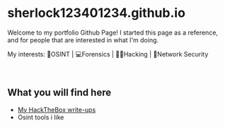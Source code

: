# sherlock123401234.github.io
Welcome to my portfolio Github Page!
I started this page as a reference, and for people that are interested in what I'm doing.


My interests:
🔎OSINT |
💻Forensics |
👨‍💻Hacking |
🚦Network Security

<br>

## What you will find here
- [My HackTheBox write-ups](sherlock123401234.github.io/htb.md)
- Osint tools i like



